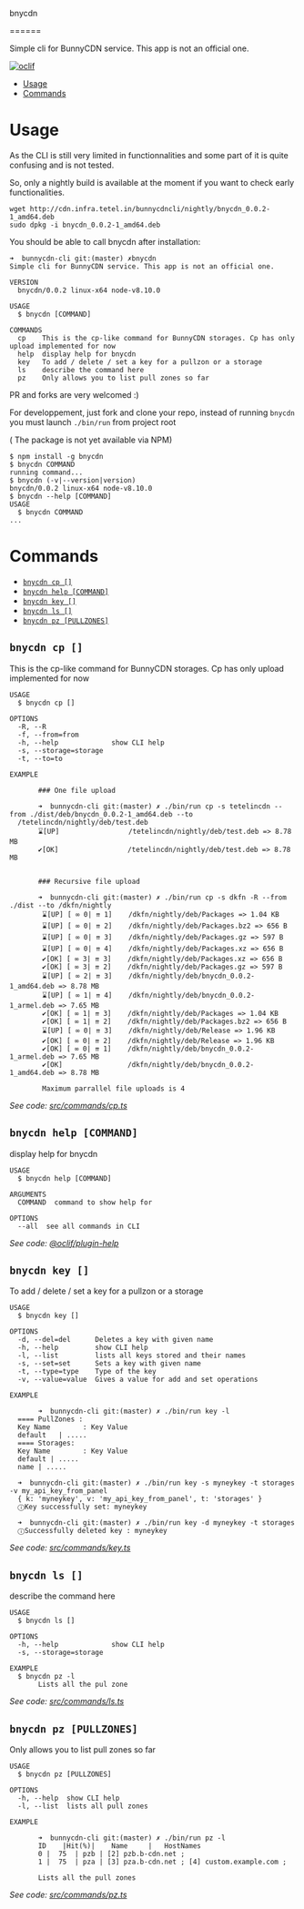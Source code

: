 bnycdn

======

Simple cli for BunnyCDN service. This app is not an official one.

[![oclif](https://img.shields.io/badge/cli-oclif-brightgreen.svg)](https://oclif.io)
<!-- [![Version](https://img.shields.io/npm/v/bnycdn.svg)](https://npmjs.org/package/bnycdn)
#[![Downloads/week](https://img.shields.io/npm/dw/bnycdn.svg)](https://npmjs.org/package/bnycdn)
[![License](https://img.shields.io/npm/l/bnycdn.svg)](https://github.com/DKFN/bnycdn/blob/master/package.json)
!-->

<!-- toc -->
* [Usage](#usage)
* [Commands](#commands)
<!-- tocstop -->
# Usage
<!-- usage -->
As the CLI is still very limited in functionnalities and some part of it is quite confusing and is not tested.

So, only a nightly build is available at the moment if you want to check early functionalities.
```sh-session
wget http://cdn.infra.tetel.in/bunnycdncli/nightly/bnycdn_0.0.2-1_amd64.deb
sudo dpkg -i bnycdn_0.0.2-1_amd64.deb
```

You should be able to call bnycdn after installation:
```shell
➜  bunnycdn-cli git:(master) ✗bnycdn                                                                          
Simple cli for BunnyCDN service. This app is not an official one.

VERSION
  bnycdn/0.0.2 linux-x64 node-v8.10.0

USAGE
  $ bnycdn [COMMAND]

COMMANDS
  cp    This is the cp-like command for BunnyCDN storages. Cp has only upload implemented for now
  help  display help for bnycdn
  key   To add / delete / set a key for a pullzon or a storage
  ls    describe the command here
  pz    Only allows you to list pull zones so far
```

PR and forks are very welcomed :)

For developpement, just fork and clone your repo, instead of running `bnycdn` you must launch `./bin/run` from project root

( The package is not yet available via NPM)
```sh-session
$ npm install -g bnycdn
$ bnycdn COMMAND
running command...
$ bnycdn (-v|--version|version)
bnycdn/0.0.2 linux-x64 node-v8.10.0
$ bnycdn --help [COMMAND]
USAGE
  $ bnycdn COMMAND
...
```
<!-- usagestop -->
# Commands
<!-- commands -->
* [`bnycdn cp []`](#bnycdn-cp)
* [`bnycdn help [COMMAND]`](#bnycdn-help-command)
* [`bnycdn key []`](#bnycdn-key)
* [`bnycdn ls []`](#bnycdn-ls)
* [`bnycdn pz [PULLZONES]`](#bnycdn-pz-pullzones)

## `bnycdn cp []`

This is the cp-like command for BunnyCDN storages. Cp has only upload implemented for now

```
USAGE
  $ bnycdn cp []

OPTIONS
  -R, --R
  -f, --from=from
  -h, --help             show CLI help
  -s, --storage=storage
  -t, --to=to

EXAMPLE

       ### One file upload
    
       ➜  bunnycdn-cli git:(master) ✗ ./bin/run cp -s tetelincdn --from ./dist/deb/bnycdn_0.0.2-1_amd64.deb --to 
  /tetelincdn/nightly/deb/test.deb
       ⌛[UP]                 /tetelincdn/nightly/deb/test.deb => 8.78 MB
       ✔[OK]                 /tetelincdn/nightly/deb/test.deb => 8.78 MB

    
       ### Recursive file upload
    
       ➜  bunnycdn-cli git:(master) ✗ ./bin/run cp -s dkfn -R --from ./dist --to /dkfn/nightly                
        ⌛[UP] [ ∞ 0| ⇈ 1]    /dkfn/nightly/deb/Packages => 1.04 KB
        ⌛[UP] [ ∞ 0| ⇈ 2]    /dkfn/nightly/deb/Packages.bz2 => 656 B
        ⌛[UP] [ ∞ 0| ⇈ 3]    /dkfn/nightly/deb/Packages.gz => 597 B
        ⌛[UP] [ ∞ 0| ⇈ 4]    /dkfn/nightly/deb/Packages.xz => 656 B
        ✔[OK] [ ∞ 3| ⇈ 3]    /dkfn/nightly/deb/Packages.xz => 656 B
        ✔[OK] [ ∞ 3| ⇈ 2]    /dkfn/nightly/deb/Packages.gz => 597 B
        ⌛[UP] [ ∞ 2| ⇈ 3]    /dkfn/nightly/deb/bnycdn_0.0.2-1_amd64.deb => 8.78 MB
        ⌛[UP] [ ∞ 1| ⇈ 4]    /dkfn/nightly/deb/bnycdn_0.0.2-1_armel.deb => 7.65 MB
        ✔[OK] [ ∞ 1| ⇈ 3]    /dkfn/nightly/deb/Packages => 1.04 KB
        ✔[OK] [ ∞ 1| ⇈ 2]    /dkfn/nightly/deb/Packages.bz2 => 656 B
        ⌛[UP] [ ∞ 0| ⇈ 3]    /dkfn/nightly/deb/Release => 1.96 KB
        ✔[OK] [ ∞ 0| ⇈ 2]    /dkfn/nightly/deb/Release => 1.96 KB
        ✔[OK] [ ∞ 0| ⇈ 1]    /dkfn/nightly/deb/bnycdn_0.0.2-1_armel.deb => 7.65 MB
        ✔[OK]                /dkfn/nightly/deb/bnycdn_0.0.2-1_amd64.deb => 8.78 MB
     
        Maximum parrallel file uploads is 4
```

_See code: [src/commands/cp.ts](https://github.com/DKFN/bnycdn/blob/v0.0.2/src/commands/cp.ts)_

## `bnycdn help [COMMAND]`

display help for bnycdn

```
USAGE
  $ bnycdn help [COMMAND]

ARGUMENTS
  COMMAND  command to show help for

OPTIONS
  --all  see all commands in CLI
```

_See code: [@oclif/plugin-help](https://github.com/oclif/plugin-help/blob/v2.1.6/src/commands/help.ts)_

## `bnycdn key []`

To add / delete / set a key for a pullzon or a storage

```
USAGE
  $ bnycdn key []

OPTIONS
  -d, --del=del      Deletes a key with given name
  -h, --help         show CLI help
  -l, --list         lists all keys stored and their names
  -s, --set=set      Sets a key with given name
  -t, --type=type    Type of the key
  -v, --value=value  Gives a value for add and set operations

EXAMPLE

       ➜  bunnycdn-cli git:(master) ✗ ./bin/run key -l  
  ==== PullZones : 
  Key Name        : Key Value
  default   | .....
  ==== Storages: 
  Key Name        : Key Value
  default | .....
  name | .....

  ➜  bunnycdn-cli git:(master) ✗ ./bin/run key -s myneykey -t storages -v my_api_key_from_panel
  { k: 'myneykey', v: 'my_api_key_from_panel', t: 'storages' }
  ⓘKey successfully set: myneykey

  ➜  bunnycdn-cli git:(master) ✗ ./bin/run key -d myneykey -t storages                         
  ⓘSuccessfully deleted key : myneykey
```

_See code: [src/commands/key.ts](https://github.com/DKFN/bnycdn/blob/v0.0.2/src/commands/key.ts)_

## `bnycdn ls []`

describe the command here

```
USAGE
  $ bnycdn ls []

OPTIONS
  -h, --help             show CLI help
  -s, --storage=storage

EXAMPLE
  $ bnycdn pz -l
       Lists all the pul zone
```

_See code: [src/commands/ls.ts](https://github.com/DKFN/bnycdn/blob/v0.0.2/src/commands/ls.ts)_

## `bnycdn pz [PULLZONES]`

Only allows you to list pull zones so far

```
USAGE
  $ bnycdn pz [PULLZONES]

OPTIONS
  -h, --help  show CLI help
  -l, --list  lists all pull zones

EXAMPLE

       ➜  bunnycdn-cli git:(master) ✗ ./bin/run pz -l
       ID    |Hit(%)|    Name     |   HostNames
       0 |  75  | pzb | [2] pzb.b-cdn.net ; 
       1 |  75  | pza | [3] pza.b-cdn.net ; [4] custom.example.com ; 
    
       Lists all the pull zones
```

_See code: [src/commands/pz.ts](https://github.com/DKFN/bnycdn/blob/v0.0.2/src/commands/pz.ts)_
<!-- commandsstop -->
